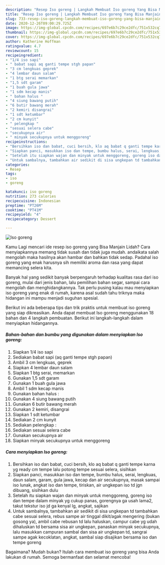 ```yaml
---
description: "Resep Iso goreng | Langkah Membuat Iso goreng Yang Bisa Manjain Lidah"
title: "Resep Iso goreng | Langkah Membuat Iso goreng Yang Bisa Manjain Lidah"
slug: 733-resep-iso-goreng-langkah-membuat-iso-goreng-yang-bisa-manjain-lidah
date: 2020-12-26T09:00:29.725Z
image: https://img-global.cpcdn.com/recipes/697e6b7c29ce2dfc/751x532cq70/iso-goreng-foto-resep-utama.jpg
thumbnail: https://img-global.cpcdn.com/recipes/697e6b7c29ce2dfc/751x532cq70/iso-goreng-foto-resep-utama.jpg
cover: https://img-global.cpcdn.com/recipes/697e6b7c29ce2dfc/751x532cq70/iso-goreng-foto-resep-utama.jpg
author: Katherine Hoffman
ratingvalue: 4.7
reviewcount: 15
recipeingredient:
- "1/4 iso sapi"
- " babat sapi aq ganti tempe stgh papan"
- "3 cm lengkuas geprek"
- "4 lembar daun salam"
- "1 btg serai memarkan"
- "1,5 sdt garam"
- "1 buah gula jawa"
- "1 sdm kecap manis"
- " bahan halus "
- "4 siung bawang putih"
- "6 butir bawang merah"
- "2 kemiri disangrai"
- "1 sdt ketumbar"
- "2 cm kunyit"
- " pelengkap "
- "sesuai selera cabe"
- "secukupnya air"
- " minyak secukupnya untuk menggoreng"
recipeinstructions:
- "Bersihkan iso dan babat, cuci bersih, klo aq babat q ganti tempe karna yg ready cm tempe lalu potong tempe sesuai selera, sisihkan"
- "Siapkan panci, masukkan iso dan tempe, bumbu halus, serai, lengkuas, daun salam, garam, gula jawa, kecap dan air secukupnya, masak sampai iso lunak, angkat iso dan tempe, tiriskan, air ungkepan iso td jgn dibuang, sisihkan dulu"
- "Setelah itu siapkan wajan dan minyak untuk menggoreng, goreng iso dan tempe dalam minyak yg cukup panas, gorengnya ga usah lama2, takut tekstur iso jd ga kenyal lg, angkat, sajikan"
- "Untuk sambalnya, tambahkan air sedikit di sisa ungkepan td tambahkan cabe sesuai selera, rebus sampe air tinggal dikit/agak mengering (bukan gosong ya), ambil cabe rebusan td lalu haluskan, campur cabe yg udah dihaluskan td bersama sisa air ungkepan, panaskan minyak secukupnya, lalu masukkan campuran sambal dan sisa air ungkepan td, sangrai sampe agak kecoklatan, angkat, sambal siap disajikan bersama iso dan tempe goreng"
categories:
- Resep
tags:
- iso
- goreng

katakunci: iso goreng 
nutrition: 273 calories
recipecuisine: Indonesian
preptime: "PT26M"
cooktime: "PT41M"
recipeyield: "4"
recipecategory: Dessert

---
```



![Iso goreng](https://img-global.cpcdn.com/recipes/697e6b7c29ce2dfc/751x532cq70/iso-goreng-foto-resep-utama.jpg)

Kamu Lagi mencari ide resep iso goreng yang Bisa Manjain Lidah? Cara menyiapkannya memang tidak susah dan tidak juga mudah. andaikata salah mengolah maka hasilnya akan hambar dan bahkan tidak sedap. Padahal iso goreng yang enak harusnya sih memiliki aroma dan rasa yang dapat memancing selera kita.

Banyak hal yang sedikit banyak berpengaruh terhadap kualitas rasa dari iso goreng, mulai dari jenis bahan, lalu pemilihan bahan segar, sampai cara mengolah dan menghidangkannya. Tak perlu pusing kalau mau menyiapkan iso goreng yang enak di rumah, karena asal sudah tahu triknya maka hidangan ini mampu menjadi suguhan spesial.




Berikut ini ada beberapa tips dan trik praktis untuk membuat iso goreng yang siap dikreasikan. Anda dapat membuat Iso goreng menggunakan 18 bahan dan 4 langkah pembuatan. Berikut ini langkah-langkah dalam menyiapkan hidangannya.

<!--inarticleads1-->

##### Bahan-bahan dan bumbu yang digunakan dalam menyiapkan Iso goreng:

1. Siapkan 1/4 iso sapi
1. Sediakan  babat sapi (aq ganti tempe stgh papan)
1. Ambil 3 cm lengkuas, geprek
1. Siapkan 4 lembar daun salam
1. Siapkan 1 btg serai, memarkan
1. Gunakan 1,5 sdt garam
1. Gunakan 1 buah gula jawa
1. Ambil 1 sdm kecap manis
1. Gunakan  bahan halus :
1. Gunakan 4 siung bawang putih
1. Gunakan 6 butir bawang merah
1. Gunakan 2 kemiri, disangrai
1. Siapkan 1 sdt ketumbar
1. Sediakan 2 cm kunyit
1. Sediakan  pelengkap :
1. Sediakan sesuai selera cabe
1. Gunakan secukupnya air
1. Siapkan  minyak secukupnya untuk menggoreng




<!--inarticleads2-->

##### Cara menyiapkan Iso goreng:

1. Bersihkan iso dan babat, cuci bersih, klo aq babat q ganti tempe karna yg ready cm tempe lalu potong tempe sesuai selera, sisihkan
1. Siapkan panci, masukkan iso dan tempe, bumbu halus, serai, lengkuas, daun salam, garam, gula jawa, kecap dan air secukupnya, masak sampai iso lunak, angkat iso dan tempe, tiriskan, air ungkepan iso td jgn dibuang, sisihkan dulu
1. Setelah itu siapkan wajan dan minyak untuk menggoreng, goreng iso dan tempe dalam minyak yg cukup panas, gorengnya ga usah lama2, takut tekstur iso jd ga kenyal lg, angkat, sajikan
1. Untuk sambalnya, tambahkan air sedikit di sisa ungkepan td tambahkan cabe sesuai selera, rebus sampe air tinggal dikit/agak mengering (bukan gosong ya), ambil cabe rebusan td lalu haluskan, campur cabe yg udah dihaluskan td bersama sisa air ungkepan, panaskan minyak secukupnya, lalu masukkan campuran sambal dan sisa air ungkepan td, sangrai sampe agak kecoklatan, angkat, sambal siap disajikan bersama iso dan tempe goreng




Bagaimana? Mudah bukan? Itulah cara membuat iso goreng yang bisa Anda lakukan di rumah. Semoga bermanfaat dan selamat mencoba!

